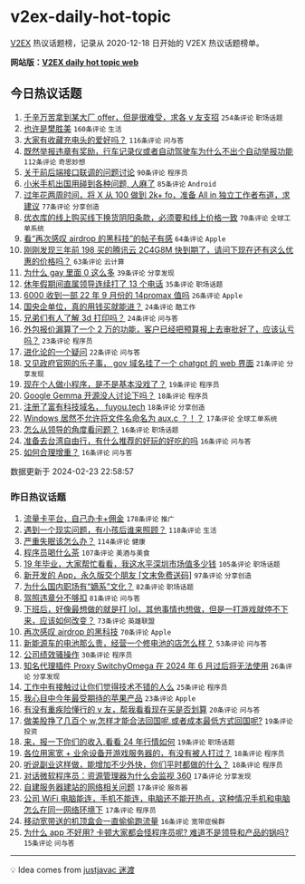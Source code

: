 # v2ex-daily-hot-topic

[V2EX](https://www.v2ex.com/) 热议话题榜，记录从 2020-12-18 日开始的 V2EX 热议话题榜单。

**网站版：[V2EX daily hot topic web](https://boojack.github.io/v2ex-daily-hot-topic-web/)**

## 今日热议话题

<!-- TODAY BEGIN -->

1. [千辛万苦拿到某大厂 offer，但是很难受，求各 v 友支招](https://www.v2ex.com/t/1017736) `254条评论` `职场话题`
1. [也许是樊胜美](https://www.v2ex.com/t/1017815) `160条评论` `生活`
1. [大家有收藏充电头的爱好吗？](https://www.v2ex.com/t/1017783) `116条评论` `问与答`
1. [既然举报违章有奖励，行车记录仪或者自动驾驶车为什么不出个自动举报功能](https://www.v2ex.com/t/1017777) `112条评论` `奇思妙想`
1. [关于前后端接口联调的问题讨论](https://www.v2ex.com/t/1017771) `90条评论` `程序员`
1. [小米手机出国用碰到各种问题, 人麻了](https://www.v2ex.com/t/1017837) `85条评论` `Android`
1. [过年花两周时间，将 X 从 100 做到 2k+ fo，准备 All in 独立工作者布道，求建议](https://www.v2ex.com/t/1017767) `77条评论` `分享创造`
1. [优衣库的线上购买线下换货阴阳条款，必须要和线上价格一致](https://www.v2ex.com/t/1017735) `70条评论` `全球工单系统`
1. [看“再次感叹 airdrop 的黑科技”的帖子有感](https://www.v2ex.com/t/1017828) `64条评论` `Apple`
1. [刚刚发现三年前 198 买的腾讯云 2C4G8M 快到期了，请问下现在还有这么优惠的价格吗？](https://www.v2ex.com/t/1017785) `63条评论` `云计算`
1. [为什么 gay 里面 0 这么多](https://www.v2ex.com/t/1017944) `39条评论` `分享发现`
1. [休年假期间直属领导连续打了 13 个电话](https://www.v2ex.com/t/1017955) `35条评论` `职场话题`
1. [6000 收到一部 22 年 9 月份的 14promax 值吗](https://www.v2ex.com/t/1017741) `26条评论` `Apple`
1. [国央企单位，真的用钱买就能进？](https://www.v2ex.com/t/1017795) `24条评论` `酷工作`
1. [兄弟们有人了解 3d 打印吗？](https://www.v2ex.com/t/1017763) `24条评论` `问与答`
1. [外包报价漏算了一个 2 万的功能，客户已经把预算报上去审批好了，应该认亏吗？](https://www.v2ex.com/t/1017935) `23条评论` `程序员`
1. [进化论的一个疑问](https://www.v2ex.com/t/1017962) `22条评论` `问与答`
1. [又见政府官网的乐子事， gov 域名挂了一个 chatgpt 的 web 界面](https://www.v2ex.com/t/1017893) `21条评论` `分享发现`
1. [现在个人做小程序，是不是基本没戏了？](https://www.v2ex.com/t/1017811) `19条评论` `程序员`
1. [Google Gemma 开源没人讨论下吗？](https://www.v2ex.com/t/1017782) `18条评论` `程序员`
1. [注册了富有科技域名， fuyou.tech](https://www.v2ex.com/t/1017722) `18条评论` `分享创造`
1. [Windows 居然不允许将文件名命名为 aux.c ？！？](https://www.v2ex.com/t/1017859) `17条评论` `全球工单系统`
1. [怎么从领导的角度看问题？](https://www.v2ex.com/t/1017997) `16条评论` `职场话题`
1. [准备去台湾自由行，有什么推荐的好玩的好吃的吗](https://www.v2ex.com/t/1017889) `16条评论` `问与答`
1. [如何合理增重？](https://www.v2ex.com/t/1017872) `16条评论` `问与答`

数据更新于 2024-02-23 22:58:57

<!-- TODAY END -->

### 昨日热议话题

<!-- YESTERDAY BEGIN -->

1. [流量卡平台，自己办卡+佣金](https://www.v2ex.com/t/1017424) `178条评论` `推广`
1. [遇到一个现实问题，有小孩后谁来照顾？](https://www.v2ex.com/t/1017442) `118条评论` `生活`
1. [严重失眠该怎么办？](https://www.v2ex.com/t/1017427) `114条评论` `健康`
1. [程序员喝什么茶](https://www.v2ex.com/t/1017462) `107条评论` `美酒与美食`
1. [19 年毕业，大家帮忙看看，我这水平深圳市场值多少钱](https://www.v2ex.com/t/1017458) `105条评论` `职场话题`
1. [新开发的 App，永久版交个朋友 [文末免费送码]](https://www.v2ex.com/t/1017611) `97条评论` `分享创造`
1. [为什么国内职场有“嫡系”文化？](https://www.v2ex.com/t/1017402) `82条评论` `职场话题`
1. [驾照违章分不够扣](https://www.v2ex.com/t/1017518) `81条评论` `问与答`
1. [下班后，好像最想做的就是打 lol，其他事情也想做，但是一打游戏就停不下来，应该如何改变？](https://www.v2ex.com/t/1017478) `73条评论` `英雄联盟`
1. [再次感叹 airdrop 的黑科技](https://www.v2ex.com/t/1017486) `70条评论` `Apple`
1. [新能源车的电池那么贵，经营一个修电池的店怎么样？](https://www.v2ex.com/t/1017490) `53条评论` `问与答`
1. [公司绩效骚操作](https://www.v2ex.com/t/1017591) `30条评论` `程序员`
1. [知名代理插件 Proxy SwitchyOmega 在 2024 年 6 月过后将无法使用](https://www.v2ex.com/t/1017572) `26条评论` `分享发现`
1. [工作中有接触过让你们觉得技术不错的人么](https://www.v2ex.com/t/1017472) `25条评论` `程序员`
1. [我心目中今年最受期待的苹果产品](https://www.v2ex.com/t/1017431) `23条评论` `Apple`
1. [有没有重疾险懂行的 v 友，帮我看看现在买是否划算](https://www.v2ex.com/t/1017430) `20条评论` `问与答`
1. [做美股挣了几百个 w,怎样才能合法回国呢.或者成本最低方式回国呢?](https://www.v2ex.com/t/1017697) `19条评论` `投资`
1. [来，报一下你们的收入,看看 24 年行情如何](https://www.v2ex.com/t/1017616) `19条评论` `职场话题`
1. [各位用家宽 + 业余设备开游戏服务器的，有没有被人打过？](https://www.v2ex.com/t/1017600) `18条评论` `程序员`
1. [听说副业这样做，能增加不少外快，你们平时都做的什么？](https://www.v2ex.com/t/1017441) `18条评论` `程序员`
1. [对话微软程序员：资源管理器为什么会监视 360](https://www.v2ex.com/t/1017609) `17条评论` `分享发现`
1. [自建服务器建站的网络相关问题](https://www.v2ex.com/t/1017569) `17条评论` `服务器`
1. [公司 WiFi 电脑能连，手机不能连，电脑还不能开热点，这种情况手机和电脑怎么在同一网络环境下](https://www.v2ex.com/t/1017426) `17条评论` `程序员`
1. [移动宽带送的机顶盒会一直偷偷跑流量](https://www.v2ex.com/t/1017460) `16条评论` `宽带症候群`
1. [为什么 app 不好用? 卡顿大家都会怪程序员呢? 难道不是领导和产品的锅吗?](https://www.v2ex.com/t/1017495) `15条评论` `问与答`

<!-- YESTERDAY END -->

---

💡 Idea comes from [justjavac 迷渡](https://github.com/justjavac/)
